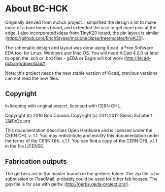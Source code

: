 About BC-HCK
============

Originally derived from mchck project. I simplified the design a lot to make more of
a bare bones board, and extended the size to get more pins at the edge.
I also incorporated ideas from TinyK20 board, the pin layout is similar (https://github.com/ErichStyger/mcuoneclipse/tree/master/tinyK20).

The schematic design and layout was done using Kicad, a Free Software EDA tool for Linux, Windows and Mac OS.  You will need
KiCad 4.0.0 or later to open the .sch or .brd files - gEDA or Eagle will not work (http://kicad-pcb.org/download/).

Note: this project needs the new stable version of Kicad, previous versions can not read the new files.


Copyright
---------
In keeping with original project, licensed with CERN OHL.

Copyright (c) 2016 Bob Cousins
Copyright (c) 2011,2012 Simon Schubert <2@0x2c.org>

This documentation describes Open Hardware and is licensed under the
CERN OHL v. 1.1.  You may redistribute and modify this documentation
under the terms of the CERN OHL v.1.1.  You can find a copy of the
CERN OHL v.1.1 in the file LICENSE.


Fabrication outputs
-------------------

The gerbers are in the master branch in the gerbers folder.
The zip file is for submission to ITeadMall, probably could be used for other fab houses.
The gvp file is for use with gerbv (http://gerbv.geda-project.org/).

